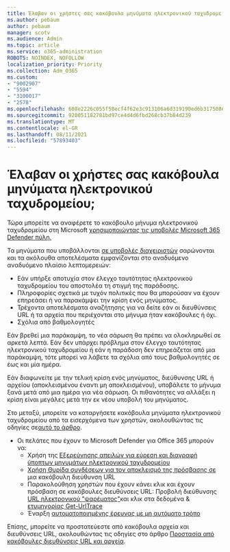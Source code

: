 ```yaml
---
title: Έλαβαν οι χρήστες σας κακόβουλα μηνύματα ηλεκτρονικού ταχυδρομείου
ms.author: pebaum
author: pebaum
manager: scotv
ms.audience: Admin
ms.topic: article
ms.service: o365-administration
ROBOTS: NOINDEX, NOFOLLOW
localization_priority: Priority
ms.collection: Adm_O365
ms.custom:
- "9002907"
- "5594"
- "3100017"
- "2578"
ms.openlocfilehash: 608e2226c055f58ecf4f62e3c913106a6d319190ed6b317508e41514c12ba5d0
ms.sourcegitcommit: 920051182781bd97ce4d4d6fbd268cb37b84d239
ms.translationtype: MT
ms.contentlocale: el-GR
ms.lasthandoff: 08/11/2021
ms.locfileid: "57893403"
---
```

# <a name="did-your-users-receive-malicious-email"></a>Έλαβαν οι χρήστες σας κακόβουλα μηνύματα ηλεκτρονικού ταχυδρομείου;

Τώρα μπορείτε να αναφέρετε το κακόβουλο μήνυμα ηλεκτρονικού ταχυδρομείου στη Microsoft [χρησιμοποιώντας τις υποβολές Microsoft 365 Defender πύλη.](https://sip.security.microsoft.com/reportsubmission?viewid=admin)

Τα μηνύματα που υποβάλλονται [σε υποβολές διαχειριστών](https://security.microsoft.com/reportsubmission?viewid=admin) σαρώνονται και τα ακόλουθα αποτελέσματα εμφανίζονται στο αναδυόμενο αναδυόμενο πλαίσιο λεπτομερειών:

- Εάν υπήρξε αποτυχία στον έλεγχο ταυτότητας ηλεκτρονικού ταχυδρομείου του αποστολέα τη στιγμή της παράδοσης.
- Πληροφορίες σχετικά με τυχόν πολιτικές που θα μπορούσαν να έχουν επηρεάσει ή να παρακάμψει την κρίση ενός μηνύματος.
- Τρέχοντα αποτελέσματα αναζήτησης για να δείτε εάν οι διευθύνσεις URL ή τα αρχεία που περιέχονται στο μήνυμα ήταν κακόβουλες ή όχι.
- Σχόλια από βαθμολογητές

Εάν βρεθεί μια παράκαμψη, το νέα σάρωση θα πρέπει να ολοκληρωθεί σε αρκετά λεπτά. Εάν δεν υπάρχει πρόβλημα στον έλεγχο ταυτότητας ηλεκτρονικού ταχυδρομείου ή εάν η παράδοση δεν επηρεάζεται από μια παράκαμψη, τότε μπορεί να λάβετε τα σχόλια από τους βαθμολογητές σε έως και μία ημέρα.

Εάν διαφωνείτε με την τελική κρίση ενός μηνύματος, διεύθυνσης URL ή αρχείου (αποκλεισμένου έναντι μη αποκλεισμένου), υποβάλετε το μήνυμα ξανά μετά από μια ημέρα για νέα σάρωση. Οι πιθανότητες να αλλάξει η κρίση είναι μεγάλες μετά την εκ νέου υποβολή του μηνύματος.

Στο μεταξύ, μπορείτε να καταργήσετε κακόβουλα μηνύματα ηλεκτρονικού ταχυδρομείου από τα εισερχόμενα των χρηστών, ακολουθώντας τις οδηγίες σε[αυτό το άρθρο](https://docs.microsoft.com/microsoft-365/compliance/search-for-and-delete-messages-in-your-organization).

- Οι πελάτες που έχουν το Microsoft Defender για Office 365 μπορούν να:
  - Χρήση της [Εξερεύνησης απειλών για εύρεση και διαγραφή ύποπτων μηνυμάτων ηλεκτρονικού ταχυδρομείου](https://docs.microsoft.com/microsoft-365/security/office-365-security/investigate-malicious-email-that-was-delivered)
  - [Χρήση Θυρίδα συνδέσεων για τον αποκλεισμό της πρόσβασης σε](https://docs.microsoft.com/microsoft-365/security/office-365-security/safe-links) μια κακόβουλη διεύθυνση URL
  - Παρακολούθηση χρηστών που έχουν κάνει κλικ και έχουν πρόσβαση σε κακόβουλες διευθύνσεις URL: Προβολή διεύθυνσης [URL ηλεκτρονικού "ψαρέματος"](https://docs.microsoft.com/microsoft-365/security/office-365-security/threat-explorer)και κλικ στα δεδομένα  &  [ετυμηγορίας Get-UrlTrace](https://docs.microsoft.com/powershell/module/exchange/get-urltrace)
  - Έναρξη [αυτοματοποιημένης έρευνας με μη αυτόματο τρόπο](https://docs.microsoft.com/microsoft-365/security/office-365-security/automated-investigation-response-office)

Επίσης, μπορείτε να προστατεύεστε από κακόβουλα αρχεία και διευθύνσεις URL, ακολουθώντας τις οδηγίες στο άρθρο [Προστασία από κακόβουλες διευθύνσεις URL και αρχεία](https://docs.microsoft.com/microsoft-365/security/office-365-security/protect-against-threats).

